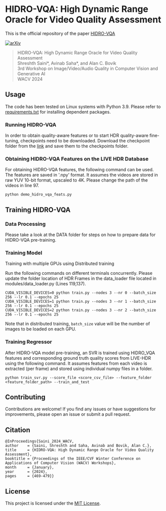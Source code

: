 # HIDRO-VQA: High Dynamic Range Oracle for Video Quality Assessment

This is the official repository of the paper [HIDRO-VQA](https://arxiv.org/abs/2311.11059)

[![arXiv](https://img.shields.io/badge/arXiv-2311.11059-b31b1b.svg)](https://arxiv.org/abs/2311.11059)

> HIDRO-VQA: High Dynamic Range Oracle for Video Quality Assessment  
> Shreshth Saini*, Avinab Saha*, and Alan C. Bovik  
> 3rd Workshop on Image/Video/Audio Quality in Computer Vision and Generative AI \
> WACV 2024




## Usage
The code has been tested on Linux systems with Python 3.9. Please refer to [requirements.txt](requirements.txt) for installing dependent packages.

### Running HIDRO-VQA
In order to obtain quality-aware features or to start HDR quality-aware fine-tuning, checkpoints need to be downloaded.  Download the checkpoint folder from the [link](https://drive.google.com/drive/folders/1wuakzvupOxwVv9Sa3Ta0IKjkSBPqG8MG?usp=sharing) and save them to the checkpoints folder.


### Obtaining HIDRO-VQA Features on the LIVE HDR Database
For obtaining HIDRO-VQA features, the following command can be used. The features are saved in '.npy' format. It assumes the videos are stored in raw YUV 10-bit format, upscaled to 4K. Please change the path of the videos in line 97.
```
python demo_hidro_vqa_feats.py
```

## Training HIDRO-VQA
### Data Processing 

Please take a look at the DATA folder for steps on how to prepare data for HIDRO-VQA pre-training. 


### Training Model

Training with multiple GPUs using Distributed training

Run the following commands on different terminals concurrently. Please update the folder location of HDR Frames in the data_loader file located in modules/data_loader.py (Lines 119,137).
```
CUDA_VISIBLE_DEVICES=0 python train.py --nodes 3 --nr 0 --batch_size 256 --lr 0.1 --epochs 25
CUDA_VISIBLE_DEVICES=1 python train.py --nodes 3 --nr 1 --batch_size 256 --lr 0.1 --epochs 25
CUDA_VISIBLE_DEVICES=2 python train.py --nodes 3 --nr 2 --batch_size 256 --lr 0.1 --epochs 25

```
Note that in distributed training, ```batch_size``` value will be the number of images to be loaded on each GPU. 

### Training Regressor
After HIDRO-VQA model pre-training, an SVR is trained using HIDRO_VQA features and corresponding ground truth quality scores from LIVE-HDR using the following command. It assumes features from each video is extracted (per frame) and stored using individual numpy files in a folder. 

```
python train_svr.py --score_file <score_csv_file> --feature_folder <feature_folder_path> --train_and_test
```

## Contributing

Contributions are welcome! If you find any issues or have suggestions for improvements, please open an issue or submit a pull request.

## Citation 
    @InProceedings{Saini_2024_WACV,
    author    = {Saini, Shreshth and Saha, Avinab and Bovik, Alan C.},
    title     = {HIDRO-VQA: High Dynamic Range Oracle for Video Quality Assessment},
    booktitle = {Proceedings of the IEEE/CVF Winter Conference on Applications of Computer Vision (WACV) Workshops},
    month     = {January},
    year      = {2024},
    pages     = {469-479}}



## License

This project is licensed under the [MIT License](LICENSE).
